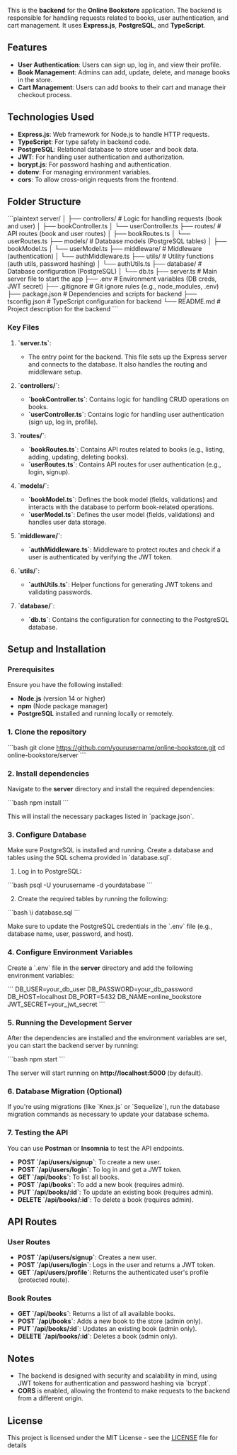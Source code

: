 

This is the **backend** for the **Online Bookstore** application. The backend is responsible for handling requests related to books, user authentication, and cart management. It uses **Express.js**, **PostgreSQL**, and **TypeScript**.

## Features

- **User Authentication**: Users can sign up, log in, and view their profile.
- **Book Management**: Admins can add, update, delete, and manage books in the store.
- **Cart Management**: Users can add books to their cart and manage their checkout process.

## Technologies Used

- **Express.js**: Web framework for Node.js to handle HTTP requests.
- **TypeScript**: For type safety in backend code.
- **PostgreSQL**: Relational database to store user and book data.
- **JWT**: For handling user authentication and authorization.
- **bcrypt.js**: For password hashing and authentication.
- **dotenv**: For managing environment variables.
- **cors**: To allow cross-origin requests from the frontend.

## Folder Structure

\`\`\`plaintext
server/
│
├── controllers/                 # Logic for handling requests (book and user)
│   ├── bookController.ts
│   └── userController.ts
├── routes/                      # API routes (book and user routes)
│   ├── bookRoutes.ts
│   └── userRoutes.ts
├── models/                      # Database models (PostgreSQL tables)
│   ├── bookModel.ts
│   └── userModel.ts
├── middleware/                  # Middleware (authentication)
│   └── authMiddleware.ts
├── utils/                       # Utility functions (auth utils, password hashing)
│   └── authUtils.ts
├── database/                    # Database configuration (PostgreSQL)
│   └── db.ts
├── server.ts                    # Main server file to start the app
├── .env                         # Environment variables (DB creds, JWT secret)
├── .gitignore                   # Git ignore rules (e.g., node_modules, .env)
├── package.json                 # Dependencies and scripts for backend
├── tsconfig.json                # TypeScript configuration for backend
└── README.md                    # Project description for the backend
\`\`\`

### **Key Files**

1. **\`server.ts\`**:
   - The entry point for the backend. This file sets up the Express server and connects to the database. It also handles the routing and middleware setup.

2. **\`controllers/\`**:
   - **\`bookController.ts\`**: Contains logic for handling CRUD operations on books.
   - **\`userController.ts\`**: Contains logic for handling user authentication (sign up, log in, profile).

3. **\`routes/\`**:
   - **\`bookRoutes.ts\`**: Contains API routes related to books (e.g., listing, adding, updating, deleting books).
   - **\`userRoutes.ts\`**: Contains API routes for user authentication (e.g., login, signup).

4. **\`models/\`**:
   - **\`bookModel.ts\`**: Defines the book model (fields, validations) and interacts with the database to perform book-related operations.
   - **\`userModel.ts\`**: Defines the user model (fields, validations) and handles user data storage.

5. **\`middleware/\`**:
   - **\`authMiddleware.ts\`**: Middleware to protect routes and check if a user is authenticated by verifying the JWT token.

6. **\`utils/\`**:
   - **\`authUtils.ts\`**: Helper functions for generating JWT tokens and validating passwords.

7. **\`database/\`**:
   - **\`db.ts\`**: Contains the configuration for connecting to the PostgreSQL database.

## Setup and Installation

### Prerequisites

Ensure you have the following installed:

- **Node.js** (version 14 or higher)
- **npm** (Node package manager)
- **PostgreSQL** installed and running locally or remotely.

### 1. Clone the repository

\`\`\`bash
git clone https://github.com/yourusername/online-bookstore.git
cd online-bookstore/server
\`\`\`

### 2. Install dependencies

Navigate to the **server** directory and install the required dependencies:

\`\`\`bash
npm install
\`\`\`

This will install the necessary packages listed in \`package.json\`.

### 3. Configure Database

Make sure PostgreSQL is installed and running. Create a database and tables using the SQL schema provided in \`database.sql\`.

1. Log in to PostgreSQL:

\`\`\`bash
psql -U yourusername -d yourdatabase
\`\`\`

2. Create the required tables by running the following:

\`\`\`bash
\i database.sql
\`\`\`

Make sure to update the PostgreSQL credentials in the \`.env\` file (e.g., database name, user, password, and host).

### 4. Configure Environment Variables

Create a \`.env\` file in the **server** directory and add the following environment variables:

\`\`\`
DB_USER=your_db_user
DB_PASSWORD=your_db_password
DB_HOST=localhost
DB_PORT=5432
DB_NAME=online_bookstore
JWT_SECRET=your_jwt_secret
\`\`\`

### 5. Running the Development Server

After the dependencies are installed and the environment variables are set, you can start the backend server by running:

\`\`\`bash
npm start
\`\`\`

The server will start running on **http://localhost:5000** (by default).

### 6. Database Migration (Optional)

If you're using migrations (like \`Knex.js\` or \`Sequelize\`), run the database migration commands as necessary to update your database schema.

### 7. Testing the API

You can use **Postman** or **Insomnia** to test the API endpoints.

- **POST \`/api/users/signup\`**: To create a new user.
- **POST \`/api/users/login\`**: To log in and get a JWT token.
- **GET \`/api/books\`**: To list all books.
- **POST \`/api/books\`**: To add a new book (requires admin).
- **PUT \`/api/books/:id\`**: To update an existing book (requires admin).
- **DELETE \`/api/books/:id\`**: To delete a book (requires admin).

## API Routes

### **User Routes**

- **POST \`/api/users/signup\`**: Creates a new user.
- **POST \`/api/users/login\`**: Logs in the user and returns a JWT token.
- **GET \`/api/users/profile\`**: Returns the authenticated user's profile (protected route).

### **Book Routes**

- **GET \`/api/books\`**: Returns a list of all available books.
- **POST \`/api/books\`**: Adds a new book to the store (admin only).
- **PUT \`/api/books/:id\`**: Updates an existing book (admin only).
- **DELETE \`/api/books/:id\`**: Deletes a book (admin only).
## Notes

- The backend is designed with security and scalability in mind, using JWT tokens for authentication and password hashing via \`bcrypt\`.
- **CORS** is enabled, allowing the frontend to make requests to the backend from a different origin.
## License
This project is licensed under the MIT License - see the [LICENSE](LICENSE) file for details
